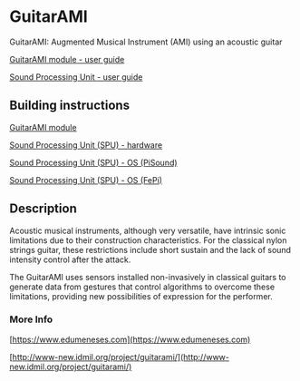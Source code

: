 # GuitarAMI

GuitarAMI: Augmented Musical Instrument (AMI) using an acoustic guitar

[GuitarAMI module - user guide](./docs/Module_user_guide.md)

[Sound Processing Unit - user guide](./docs/SPU_user_guide.md)

## Building instructions

[GuitarAMI module](./guitar_mosule/building_instructions_guitar_module.md)

[Sound Processing Unit (SPU) - hardware](./spu/building_instructions_hardware.md)

[Sound Processing Unit (SPU) - OS (PiSound)](./spu/building_instructions_image_PatchboxOS.md)

[Sound Processing Unit (SPU) - OS (FePi)](./spu/building_instructions_image_Fe-Pi.md)

## Description

Acoustic musical instruments, although very versatile, have intrinsic sonic limitations due to their construction characteristics. For the classical nylon strings guitar, these restrictions include short sustain and the lack of sound intensity control after the attack.

The GuitarAMI uses sensors installed non-invasively in classical guitars to generate data from gestures that control algorithms to overcome these limitations, providing new possibilities of expression for the performer.

### More Info

[https://www.edumeneses.com](https://www.edumeneses.com)

[http://www-new.idmil.org/project/guitarami/](http://www-new.idmil.org/project/guitarami/)
